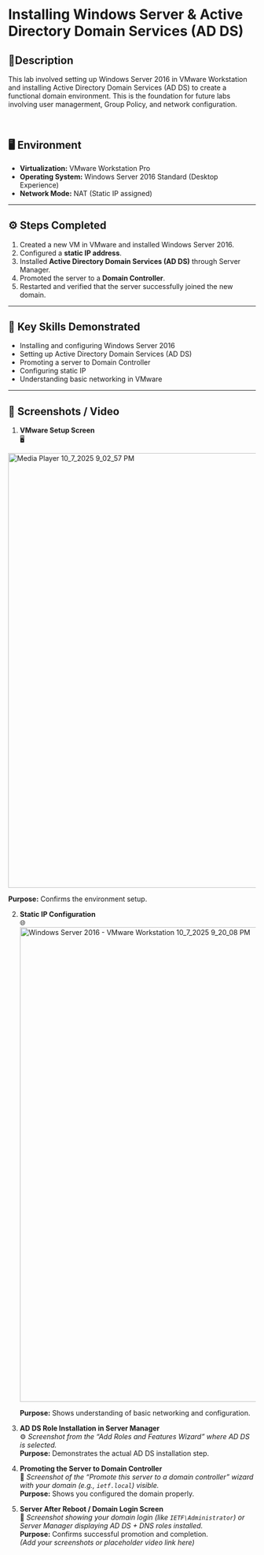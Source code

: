 
<h1>Installing Windows Server & Active Directory Domain Services (AD DS) </h1>

<h2>🧠Description  </h2>
<p>This lab involved setting up Windows Server 2016 in VMware Workstation and installing Active Directory Domain Services (AD DS) to create a functional domain environment. This is the foundation for future labs involving user managerment, Group Policy, and network configuration.  </p>
<br />

## 🖥️ Environment
- **Virtualization:** VMware Workstation Pro  
- **Operating System:** Windows Server 2016 Standard (Desktop Experience)  
- **Network Mode:** NAT (Static IP assigned)  

---

## ⚙️ Steps Completed
1. Created a new VM in VMware and installed Windows Server 2016.  
2. Configured a **static IP address**.  
3. Installed **Active Directory Domain Services (AD DS)** through Server Manager.  
4. Promoted the server to a **Domain Controller**.  
5. Restarted and verified that the server successfully joined the new domain.  

---

## 🧩 Key Skills Demonstrated
- Installing and configuring Windows Server 2016  
- Setting up Active Directory Domain Services (AD DS)  
- Promoting a server to Domain Controller  
- Configuring static IP  
- Understanding basic networking in VMware  

---

## 📸 Screenshots / Video
1. **VMware Setup Screen**  
   🖥️   
<img width="1907" height="883" alt="Media Player 10_7_2025 9_02_57 PM" src="https://github.com/user-attachments/assets/fc9646ac-2626-4b8b-81ed-1f12995823dd" />

   **Purpose:** Confirms the environment setup.  

2. **Static IP Configuration**  
   🌐  <img width="1920" height="964" alt="Windows Server 2016 - VMware Workstation 10_7_2025 9_20_08 PM" src="https://github.com/user-attachments/assets/d8967727-9014-4e2d-81b0-dac0861b871c" />

   **Purpose:** Shows understanding of basic networking and configuration.  

3. **AD DS Role Installation in Server Manager**  
   ⚙️ *Screenshot from the “Add Roles and Features Wizard” where AD DS is selected.*  
   **Purpose:** Demonstrates the actual AD DS installation step.  

4. **Promoting the Server to Domain Controller**  
   🧱 *Screenshot of the “Promote this server to a domain controller” wizard with your domain (e.g., `ietf.local`) visible.*  
   **Purpose:** Shows you configured the domain properly.  

5. **Server After Reboot / Domain Login Screen**  
   🔑 *Screenshot showing your domain login (like `IETF\Administrator`) or Server Manager displaying AD DS + DNS roles installed.*  
   **Purpose:** Confirms successful promotion and completion.  
*(Add your screenshots or placeholder video link here)*  


